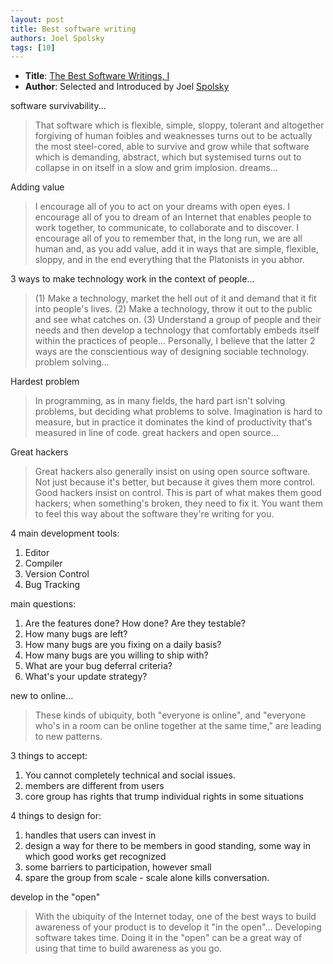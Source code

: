 ```yaml
---
layout: post
title: Best software writing
authors: Joel Spolsky
tags: [10]
---
```


- **Title**: [The Best Software Writings, I](http://www.amazon.com/Best-Software-Writing-Selected-Introduced/dp/1590595009)
- **Author**: Selected and Introduced by Joel [Spolsky](http://www.joelonsoftware.com/)

software survivability...

> That software which is flexible, simple, sloppy, tolerant and altogether forgiving of human foibles and weaknesses turns out to be actually the most steel-cored, able to survive and grow while that software which is demanding, abstract, which but systemised turns out to collapse in on itself in a slow and grim implosion.
dreams...

Adding value

> I encourage all of you to act on your dreams with open eyes. I encourage all of you to dream of an Internet that enables people to work together, to communicate, to collaborate and to discover. I encourage all of you to remember that, in the long run, we are all human and, as you add value, add it in ways that are simple, flexible, sloppy, and in the end everything that the Platonists in you abhor.

3 ways to make technology work in the context of people...

> (1) Make a technology, market the hell out of it and demand that it fit into people's lives. (2) Make a technology, throw it out to the public and see what catches on. (3) Understand a group of people and their needs and then develop a technology that comfortably embeds itself within the practices of people... Personally, I believe that the latter 2 ways are the conscientious way of designing sociable technology.
problem solving...

Hardest problem

> In programming, as in many fields, the hard part isn't solving problems, but deciding what problems to solve. Imagination is hard to measure, but in practice it dominates the kind of productivity that's measured in line of code.
great hackers and open source...

Great hackers

> Great hackers also generally insist on using open source software. Not just because it's better, but because it gives them more control. Good hackers insist on control. This is part of what makes them good hackers; when something's broken, they need to fix it. You want them to feel this way about the software they're writing for you.

4 main development tools:

1. Editor
1. Compiler
1. Version Control
1. Bug Tracking

main questions:

1. Are the features done? How done? Are they testable?
2. How many bugs are left?
3. How many bugs are you fixing on a daily basis?
4. How many bugs are you willing to ship with?
5. What are your bug deferral criteria?
6. What's your update strategy?

new to online...

> These kinds of ubiquity, both "everyone is online", and "everyone who's in a room can be online together at the same time," are leading to new patterns.

3 things to accept:

1. You cannot completely technical and social issues.
2. members are different from users
3. core group has rights that trump individual rights in some situations

4 things to design for:

1. handles that users can invest in
2. design a way for there to be members in good standing, some way in which good works get recognized
3. some barriers to participation, however small
4. spare the group from scale - scale alone kills conversation.

develop in the "open"

> With the ubiquity of the Internet today, one of the best ways to build awareness of your product is to develop it "in the open"... Developing software takes time. Doing it in the "open" can be a great way of using that time to build awareness as you go.
